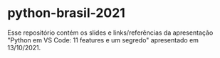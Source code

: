 # python-brasil-2021
Esse repositório contém os slides e links/referências da apresentação "Python em VS Code: 11 features e um segredo" apresentado em 13/10/2021.
